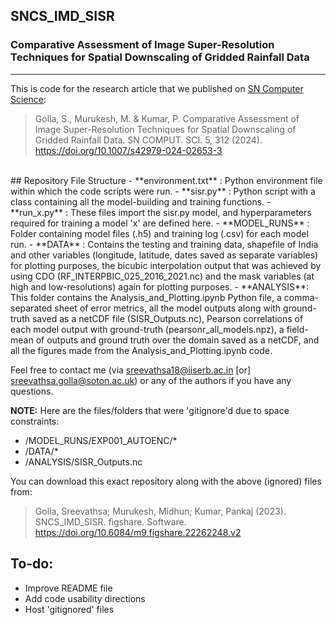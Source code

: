 ## SNCS_IMD_SISR
### Comparative Assessment of Image Super-Resolution Techniques for Spatial Downscaling of Gridded Rainfall Data
-----

This is code for the research article that we published on [SN Computer Science](https://link.springer.com/journal/42979):
>Golla, S., Murukesh, M. & Kumar, P. Comparative Assessment of Image Super-Resolution Techniques for Spatial Downscaling of Gridded Rainfall Data. SN COMPUT. SCI. 5, 312 (2024). https://doi.org/10.1007/s42979-024-02653-3
<br>
## Repository File Structure
- **environment.txt** : Python environment file within which the code scripts were run.
- **sisr.py** : Python script with a class containing all the model-building and training functions.
- **run_x.py** : These files import the sisr.py model, and hyperparameters required for training a model 'x' are defined here.
- **MODEL_RUNS** : Folder containing model files (.h5) and training log (.csv) for each model run.
- **DATA** : Contains the testing and training data, shapefile of India and other variables (longitude, latitude, dates saved as separate variables) for plotting purposes, the bicubic interpolation output that was achieved by using CDO (RF_INTERPBIC_025_2016_2021.nc) and the mask variables (at high and low-resolutions) again for plotting purposes.
- **ANALYSIS**: This folder contains the Analysis_and_Plotting.ipynb Python file, a comma-separated sheet of error metrics, all the model outputs along with ground-truth saved as a netCDF file (SISR_Outputs.nc), Pearson correlations of each model output with ground-truth (pearsonr_all_models.npz), a field-mean of outputs and ground truth over the domain saved as a netCDF, and all the figures made from the Analysis_and_Plotting.ipynb code.

<br>

Feel free to contact me (via sreevathsa18@iiserb.ac.in [or] sreevathsa.golla@soton.ac.uk) or any of the authors if you have any questions.

**NOTE:**
Here are the files/folders that were 'gitignore'd due to space constraints:
- /MODEL_RUNS/EXP001_AUTOENC/*
- /DATA/*
- /ANALYSIS/SISR_Outputs.nc

You can download this exact repository along with the above (ignored) files from:
> Golla, Sreevathsa; Murukesh, Midhun; Kumar, Pankaj (2023). SNCS_IMD_SISR. figshare. Software. https://doi.org/10.6084/m9.figshare.22262248.v2

## To-do:

- Improve README file
- Add code usability directions
- Host 'gitignored' files 